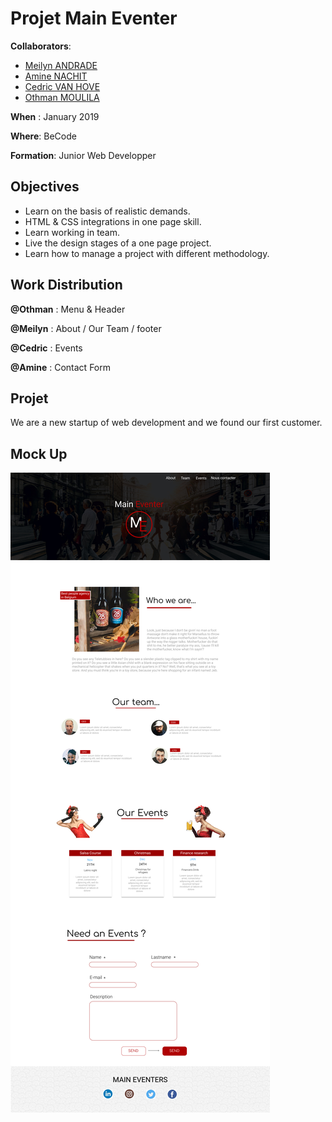 # Projet Main Eventer

**Collaborators**: 

* [Meilyn ANDRADE](https://github.com/Meilyn)
* [Amine NACHIT](https://github.com/webmaster83)
* [Cedric VAN HOVE](https://github.com/cevaho)
* [Othman MOULILA](https://github.com/luffy1140/)

**When** : January 2019

**Where**: BeCode

**Formation**: Junior Web Developper

## Objectives

* Learn on the basis of realistic demands.
* HTML & CSS integrations in one page skill.
* Learn working in team.
* Live the design stages of a one page project.
* Learn how to manage a project with different methodology.

## Work Distribution 

**@Othman** : Menu & Header

**@Meilyn** : About / Our Team / footer

**@Cedric** : Events

**@Amine** : Contact Form

## Projet 

We are a new startup of web development and we found our first customer.


## Mock Up 
![maquette](img/Maquette.jpg)


